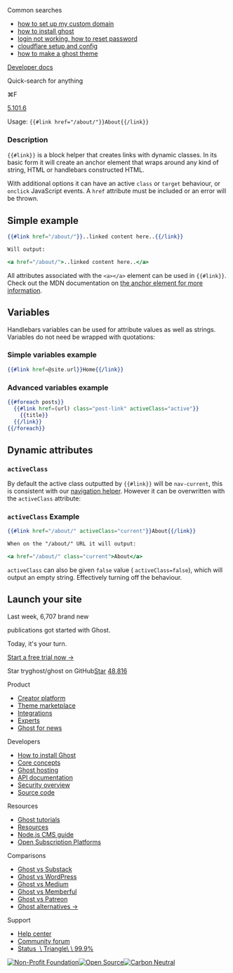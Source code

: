 Common searches

- [how to set up my custom domain](https://ghost.org/help/using-custom-domains/)
- [how to install ghost](https://ghost.org/docs/install/)
- [login not working, how to reset password](https://ghost.org/help/how-do-i-reset-my-password/)
- [cloudflare setup and config](https://ghost.org/help/cloudflare-domain-setup/)
- [how to make a ghost theme](https://ghost.org/docs/themes/)

[Developer docs](https://ghost.org/docs/)

Quick-search for anything

⌘F

[5.101.6](https://github.com/tryghost/ghost/)

Usage: `{{#link href="/about/"}}About{{/link}}`

### Description

`{{#link}}` is a block helper that creates links with dynamic classes. In its basic form it will create an anchor element that wraps around any kind of string, HTML or handlebars constructed HTML.

With additional options it can have an active `class` or `target` behaviour, or `onclick` JavaScript events. A `href` attribute must be included or an error will be thrown.

## Simple example

```handlebars
{{#link href="/about/"}}..linked content here..{{/link}}

Will output:

<a href="/about/">..linked content here..</a>

```

All attributes associated with the `<a></a>` element can be used in `{{#link}}`. Check out the MDN documentation on [the anchor element for more information](https://developer.mozilla.org/en-US/docs/Web/HTML/Element/a).

## Variables

Handlebars variables can be used for attribute values as well as strings. Variables do not need be wrapped with quotations:

### Simple variables example

```handlebars
{{#link href=@site.url}}Home{{/link}}

```

### Advanced variables example

```handlebars
{{#foreach posts}}
  {{#link href=(url) class="post-link" activeClass="active"}}
    {{title}}
  {{/link}}
{{/foreach}}

```

## Dynamic attributes

### `activeClass`

By default the active class outputted by `{{#link}}` will be `nav-current`, this is consistent with our [navigation helper](https://ghost.org/docs/themes/helpers/navigation/). However it can be overwritten with the `activeClass` attribute:

### `activeClass` Example

```handlebars
{{#link href="/about/" activeClass="current"}}About{{/link}}

When on the "/about/" URL it will output:

<a href="/about/" class="current">About</a>

```

`activeClass` can also be given `false` value ( `activeClass=false`), which will output an empty string. Effectively turning off the behaviour.

## Launch your site

Last week, 6,707 brand new

publications got started with Ghost.

Today, it's your turn.

[Start a free trial now →](https://account.ghost.org/signup/)

Star tryghost/ghost on GitHub[Star](https://github.com/tryghost/ghost) [48,816](https://github.com/tryghost/ghost/stargazers)

Product

- [Creator platform](https://ghost.org/)
- [Theme marketplace](https://ghost.org/marketplace/)
- [Integrations](https://ghost.org/integrations/)
- [Experts](https://ghost.org/experts/)
- [Ghost for news](https://ghost.org/news/)

Developers

- [How to install Ghost](https://ghost.org/docs/install/)
- [Core concepts](https://ghost.org/docs/)
- [Ghost hosting](https://ghost.org/pricing/)
- [API documentation](https://ghost.org/docs/content-api/)
- [Security overview](https://ghost.org/docs/security/)
- [Source code](https://github.com/TryGhost/Ghost)

Resources

- [Ghost tutorials](https://ghost.org/tutorials/)
- [Resources](https://ghost.org/resources/)
- [Node.js CMS guide](https://nodecms.guide/)
- [Open Subscription Platforms](https://opensubscriptionplatforms.com/)

Comparisons

- [Ghost vs Substack](https://ghost.org/vs/substack/)
- [Ghost vs WordPress](https://ghost.org/vs/wordpress/)
- [Ghost vs Medium](https://ghost.org/vs/medium/)
- [Ghost vs Memberful](https://ghost.org/vs/memberful/)
- [Ghost vs Patreon](https://ghost.org/vs/patreon/)
- [Ghost alternatives →](https://ghost.org/alternatives/)

Support

- [Help center](https://ghost.org/help/)
- [Community forum](https://forum.ghost.org/)
- [Status  \\
Triangle\\
\\
99.9%](https://status.ghost.org/)

[![Non-Profit Foundation](https://ghost.org/images/logos/indie.svg)](https://ghost.org/about/)[![Open Source](https://ghost.org/images/logos/opensource.svg)](https://github.com/tryghost)[![Carbon Neutral](https://ghost.org/images/logos/carbonneutral.svg)](https://climate.stripe.com/6MNofu)